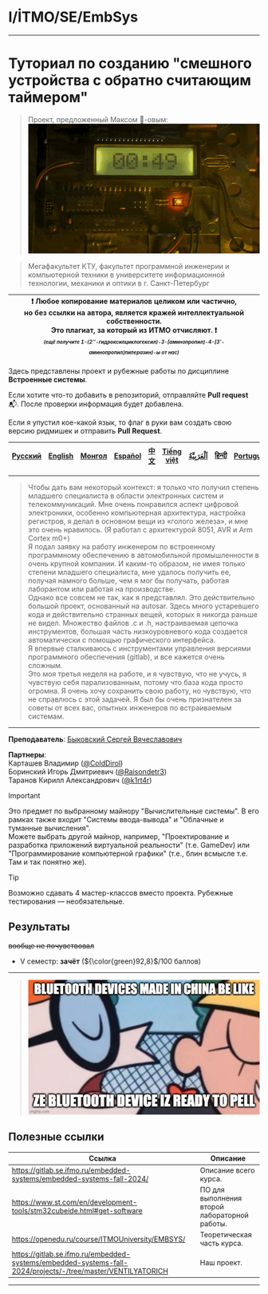 # I/İTMO/SE/EmbSys

---
# Туториал по созданию "смешного устройства с обратно считающим таймером" 

> Проект, предложенный Максом :badger:-овым:\
> ![bomb](/img/gifs/countdown-call-of-duty.gif)

> Мегафакультет КТУ, факультет программной инженерии и компьютерной техники в университете информационной технологии, механики и оптики в г. Санкт-Петербург

| :exclamation: <b>Любое копирование материалов целиком или частично,<br>но без ссылки на автора, является кражей интеллектуальной собственности.<br>Это плагиат, за который из ИТМО отчисляют.</b> :exclamation:<br><sub><sup><i>(ещё получите 1-(2’’-гидроксилциклогексил)-3-[аминопропил]-4-[3’-аминопропил]пиперазин)-ы от нас)</sup></sub></b> |
|---------------------------------------------------------------------------------------------------------------------------------------------------------------------------------------------------------------------------------------------------------------------------------------------------------------------------------------------------|

Здесь представлены проект и рубежные работы по дисциплине **Встроенные системы**.

Если хотите что-то добавить в репозиторий, отправляйте **Pull request** :mailbox_with_mail:. После проверки информация будет добавлена.

Если я упустил кое-какой язык, то флаг в руки вам создать свою версию ридмишек и отправить **Pull Request**.

| [<strong>Русский</strong>](https://github.com/XVIIStarPlatinum/itmo/blob/master/Software%20Engineering/Embedded%20Systems/README.md) | [<strong>English</strong>](https://github.com/XVIIStarPlatinum/itmo/blob/master/Software%20Engineering/Embedded%20Systems/.docs/README_EN.md) | [<strong>Монгол</strong>](https://github.com/XVIIStarPlatinum/itmo/blob/master/Software%20Engineering/Embedded%20Systems/.docs/README_MN.md) | [<strong>Español</strong>](https://github.com/XVIIStarPlatinum/itmo/blob/master/Software%20Engineering/Embedded%20Systems/.docs/README_ES.md) | [<strong>中文</strong>](https://github.com/XVIIStarPlatinum/itmo/blob/master/Software%20Engineering/Embedded%20Systems/.docs/README_CN.md) | [<strong>Tiếng việt</strong>](https://github.com/XVIIStarPlatinum/itmo/blob/master/Software%20Engineering/Embedded%20Systems/.docs/README_VN.md) | [<strong><p dir="rtl" lang="ar">اَلْعَرَبِيَّةُ</p></strong>](https://github.com/XVIIStarPlatinum/itmo/blob/master/Software%20Engineering/Embedded%20Systems/.docs/README_AR.md) | [<strong>हिन्दी</strong>](https://github.com/XVIIStarPlatinum/itmo/blob/master/Software%20Engineering/Embedded%20Systems/.docs/README_IN.md) | [<strong>Português</strong>](https://github.com/XVIIStarPlatinum/itmo/blob/master/Software%20Engineering/Embedded%20Systems/.docs/README_PT.md) |
|--------------------------------------------------------------------------------------------------------------------------------------|-----------------------------------------------------------------------------------------------------------------------------------------------|----------------------------------------------------------------------------------------------------------------------------------------------|-----------------------------------------------------------------------------------------------------------------------------------------------|------------------------------------------------------------------------------------------------------------------------------------------|--------------------------------------------------------------------------------------------------------------------------------------------------|----------------------------------------------------------------------------------------------------------------------------------------------------------------------------------|----------------------------------------------------------------------------------------------------------------------------------------------|-------------------------------------------------------------------------------------------------------------------------------------------------|

---

> Чтобы дать вам некоторый контекст: я только что получил степень младшего специалиста в области электронных систем и телекоммуникаций. Мне очень понравился аспект цифровой электроники, особенно компьютерная архитектура, настройка регистров, я делал в основном вещи из «голого железа», и мне это очень нравилось. (Я работал с архитектурой 8051, AVR и Arm Cortex m0+)\
> Я подал заявку на работу инженером по встроенному программному обеспечению в автомобильной промышленности в очень крупной компании. И каким-то образом, не имея только степени младшего специалиста, мне удалось получить ее, получая намного больше, чем я мог бы получать, работая лаборантом или работая на производстве.\
> Однако все совсем не так, как я представлял. Это действительно большой проект, основанный на autosar. Здесь много устаревшего кода и действительно странных вещей, которых я никогда раньше не видел. Множество файлов .c и .h, настраиваемая цепочка инструментов, большая часть низкоуровневого кода создается автоматически с помощью графического интерфейса.\
> Я впервые сталкиваюсь с инструментами управления версиями программного обеспечения (gitlab), и все кажется очень сложным.\
> Это моя третья неделя на работе, и я чувствую, что не учусь, я чувствую себя парализованным, потому что база кода просто огромна. Я очень хочу сохранить свою работу, но чувствую, что не справлюсь с этой задачей. Я был бы очень признателен за советы от всех вас, опытных инженеров по встраиваемым системам.

---

**Преподаватель**: [Быковский Сергей Вячеславович](https://my.itmo.ru/persons/142291)

**Партнеры**:\
Карташев Владимир ([@ColdDirol](https://github.com/ColdDirol)) \
Боринский Игорь Дмитриевич ([@Raisondetr3](https://github.com/Raisondetr3))\
Таранов Кирилл Александрович ([@k1rt4r](https://github.com/k1rt4r))

> [!IMPORTANT]
> Это предмет по выбранному майнору "Вычислительные системы". В его рамках также входит "Системы ввода-вывода" и "Облачные и туманные вычисления".\
> Можете выбрать другой майнор, например, "Проектирование и разработка приложений виртуальной реальности" (т.е. GameDev) или "Программирование компьютерной графики" (т.е., блин всмысле т.е. Там и так понятно же).

> [!TIP]
> Возможно сдавать 4 мастер-классов вместо проекта. Рубежные тестирования — необязательные.
## Результаты
<s>вообще не почувствовал</s>
- V семестр: **зачёт** (${\color{green}92,8}$/100 баллов)
---

> ![Bluetooth](/img/memes/yjv8jjzniidc1.jpeg)

## Полезные ссылки <a name="links"></a>
| Ссылка                                                                                                      | Описание                                      |
|-------------------------------------------------------------------------------------------------------------|-----------------------------------------------|
| https://gitlab.se.ifmo.ru/embedded-systems/embedded-systems-fall-2024/                                      | Описание всего курса.                         |
| https://www.st.com/en/development-tools/stm32cubeide.html#get-software                                      | ПО для выполнения второй лабораторной работы. |
| https://openedu.ru/course/ITMOUniversity/EMBSYS/                                                            | Теоретическая часть курса.                    |
| https://gitlab.se.ifmo.ru/embedded-systems/embedded-systems-fall-2024/projects/-/tree/master/VENTILYATORICH | Наш проект.                                   |

---